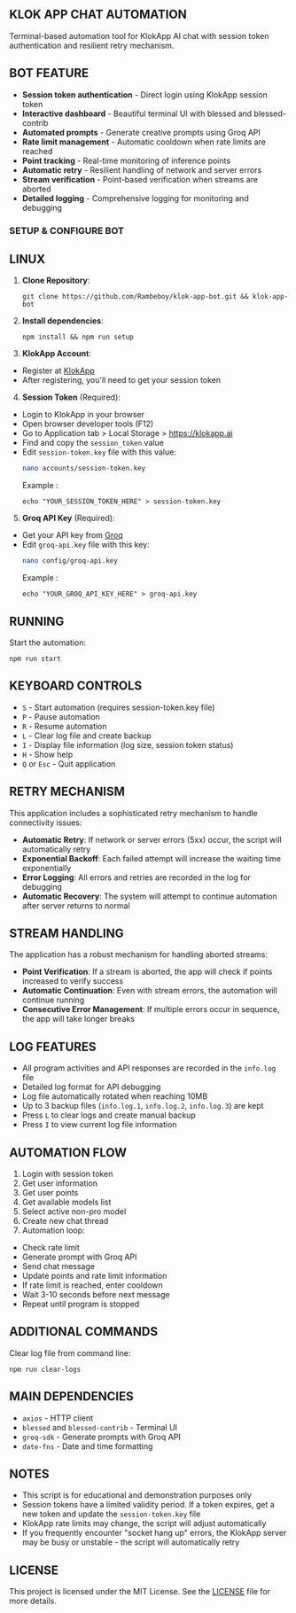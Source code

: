 ## KLOK APP CHAT AUTOMATION

Terminal-based automation tool for KlokApp AI chat with session token authentication and resilient retry mechanism.

## BOT FEATURE

- **Session token authentication** - Direct login using KlokApp session token
- **Interactive dashboard** - Beautiful terminal UI with blessed and blessed-contrib
- **Automated prompts** - Generate creative prompts using Groq API
- **Rate limit management** - Automatic cooldown when rate limits are reached
- **Point tracking** - Real-time monitoring of inference points
- **Automatic retry** - Resilient handling of network and server errors
- **Stream verification** - Point-based verification when streams are aborted
- **Detailed logging** - Comprehensive logging for monitoring and debugging

### SETUP & CONFIGURE BOT

## LINUX

1. **Clone Repository**:

   ```
   git clone https://github.com/Rambeboy/klok-app-bot.git && klok-app-bot
   ```

2. **Install dependencies**:

   ```
   npm install && npm run setup
   ```

3. **KlokApp Account**:

- Register at [KlokApp](https://klokapp.ai?referral_code=XQ56WGES)
- After registering, you'll need to get your session token

4. **Session Token** (Required):

- Login to KlokApp in your browser
- Open browser developer tools (F12)
- Go to Application tab > Local Storage > https://klokapp.ai
- Find and copy the `session_token` value
- Edit `session-token.key` file with this value:
  ```bash
  nano accounts/session-token.key
  ```
  Example :
  ```
  echo "YOUR_SESSION_TOKEN_HERE" > session-token.key
  ```

5. **Groq API Key** (Required):
- Get your API key from [Groq](https://console.groq.com/)
- Edit `groq-api.key` file with this key:
  ```bash
  nano config/groq-api.key
  ```
  Example :
  ```
  echo "YOUR_GROQ_API_KEY_HERE" > groq-api.key
  ```

## RUNNING

Start the automation:

```
npm run start
```

## KEYBOARD CONTROLS

- `S` - Start automation (requires session-token.key file)
- `P` - Pause automation
- `R` - Resume automation
- `L` - Clear log file and create backup
- `I` - Display file information (log size, session token status)
- `H` - Show help
- `Q` or `Esc` - Quit application

## RETRY MECHANISM

This application includes a sophisticated retry mechanism to handle connectivity issues:

- **Automatic Retry**: If network or server errors (5xx) occur, the script will automatically retry
- **Exponential Backoff**: Each failed attempt will increase the waiting time exponentially
- **Error Logging**: All errors and retries are recorded in the log for debugging
- **Automatic Recovery**: The system will attempt to continue automation after server returns to normal

## STREAM HANDLING

The application has a robust mechanism for handling aborted streams:

- **Point Verification**: If a stream is aborted, the app will check if points increased to verify success
- **Automatic Continuation**: Even with stream errors, the automation will continue running
- **Consecutive Error Management**: If multiple errors occur in sequence, the app will take longer breaks

## LOG FEATURES

- All program activities and API responses are recorded in the `info.log` file
- Detailed log format for API debugging
- Log file automatically rotated when reaching 10MB
- Up to 3 backup files (`info.log.1`, `info.log.2`, `info.log.3`) are kept
- Press `L` to clear logs and create manual backup
- Press `I` to view current log file information

## AUTOMATION FLOW

1. Login with session token
2. Get user information
3. Get user points
4. Get available models list
5. Select active non-pro model
6. Create new chat thread
7. Automation loop:
- Check rate limit
- Generate prompt with Groq API
- Send chat message
- Update points and rate limit information
- If rate limit is reached, enter cooldown
- Wait 3-10 seconds before next message
- Repeat until program is stopped

## ADDITIONAL COMMANDS

Clear log file from command line:

```
npm run clear-logs
```

## MAIN DEPENDENCIES

- `axios` - HTTP client
- `blessed` and `blessed-contrib` - Terminal UI
- `groq-sdk` - Generate prompts with Groq API
- `date-fns` - Date and time formatting

## NOTES

- This script is for educational and demonstration purposes only
- Session tokens have a limited validity period. If a token expires, get a new token and update the `session-token.key` file
- KlokApp rate limits may change, the script will adjust automatically
- If you frequently encounter "socket hang up" errors, the KlokApp server may be busy or unstable - the script will automatically retry

## LICENSE

This project is licensed under the MIT License. See the [LICENSE](LICENSE) file for more details.
